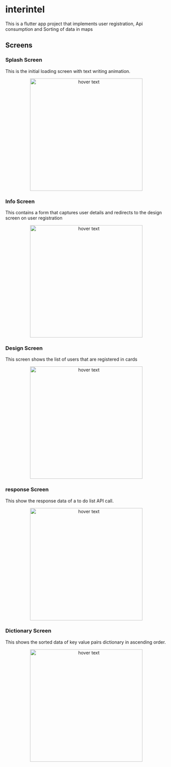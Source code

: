 # interintel

This is a flutter app project that implements user registration, Api consumption and Sorting of data in maps

## Screens
### Splash Screen
This is the initial loading screen with text writing animation.
<p align="center">
  <img src="Screenshots/splashscreen.jpg" width="350" title="hover text">
</p>

### Info Screen
This contains a form that captures user details and redirects to the design screen on user registration
<p align="center">
  <img src="Screenshots/info.jpg" width="350" title="hover text">
</p>

### Design Screen
This screen shows the list of users that are registered in cards
<p align="center">
  <img src="Screenshots/design.jpg" width="350" title="hover text">
</p>

### response Screen
This show the response data of a to do list API call.
<p align="center">
  <img src="Screenshots/response.jpg" width="350" title="hover text">
</p>

### Dictionary Screen
This shows the sorted data of key value pairs dictionary in ascending order.
<p align="center">
  <img src="Screenshots/dictionary.jpg" width="350" title="hover text">
</p>
